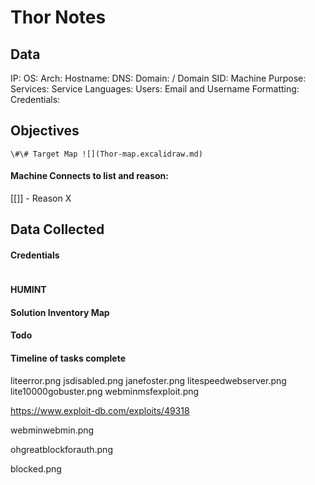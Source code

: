 # Thor Notes

## Data 

IP: 
OS:
Arch:
Hostname:
DNS:
Domain:  / Domain SID:
Machine Purpose: 
Services:
Service Languages:
Users:
Email and Username Formatting:
Credentials:

## Objectives

`\#\# Target Map ![](Thor-map.excalidraw.md)`

#### Machine Connects to list and reason:

[[]] - Reason X

## Data Collected

#### Credentials
```
```

#### HUMINT


#### Solution Inventory Map


#### Todo 


#### Timeline of tasks complete
      

liteerror.png
jsdisabled.png
janefoster.png
litespeedwebserver.png
lite10000gobuster.png
webminmsfexploit.png

https://www.exploit-db.com/exploits/49318

webminwebmin.png

ohgreatblockforauth.png

blocked.png